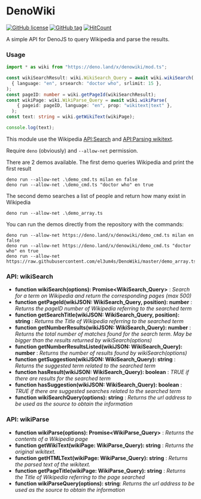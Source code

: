 # DenoWiki

[![GitHub license](https://img.shields.io/github/license/el3um4s/DenoWiki.svg)](https://github.com/el3um4s/DenoWiki/blob/master/LICENSE)
[![GitHub tag](https://img.shields.io/github/tag/el3um4s/DenoWiki.svg)](https://GitHub.com/el3um4s/DenoWiki/tags/)
[![HitCount](http://hits.dwyl.com/el3um4s/DenoWiki.svg)](http://hits.dwyl.com/el3um4s/DenoWiki)


A simple API for DenoJS to query Wikipedia and parse the results.

### Usage

```typescript
import * as wiki from "https://deno.land/x/denowiki/mod.ts";

const wikiSearchResult: wiki.WikiSearch_Query = await wiki.wikiSearch(
  { language: "en", srsearch: "doctor who", srlimit: 15 },
);
const pageID: number = wiki.getPageId(wikiSearchResult);
const wikiPage: wiki.WikiParse_Query = await wiki.wikiParse(
    { pageid: pageID, language: "en", prop: "wikitext|text" },
  );
const text: string = wiki.getWikiText(wikiPage);

console.log(text);
```

This module use the Wikipedia [API:Search](https://www.mediawiki.org/wiki/API:Search) and [API:Parsing wikitext](https://www.mediawiki.org/wiki/API:Parsing_wikitext).

Require `deno` (obviously) and `--allow-net` permission.

There are 2 demos available. The first demo queries Wikipedia and print the first result

```
deno run --allow-net .\demo_cmd.ts milan en false
deno run --allow-net .\demo_cmd.ts "doctor who" en true
```

The second demo searches a list of people and return how many exist in Wikipedia

```
deno run --allow-net .\demo_array.ts
```

You can run the demos directly from the repository with the commands:

```
deno run --allow-net https://deno.land/x/denowiki/demo_cmd.ts milan en false
deno run --allow-net https://deno.land/x/denowiki/demo_cmd.ts "doctor who" en true
deno run --allow-net https://raw.githubusercontent.com/el3um4s/DenoWiki/master/demo_array.ts
```

### API: wikiSearch

* **function wikiSearch(options): Promise<WikiSearch_Query>** : _Search for a term on Wikipedia and return the corresponding pages (max 500)_
* **function getPageId(wikiJSON: WikiSearch_Query, position): number** : _Returns the pageID number of Wikipedia referring to the searched term_
* **function getSearchTitle(wikiJSON: WikiSearch_Query, position): string** : _Returns the Title of Wikipedia referring to the searched term_
* **function getNumberResults(wikiJSON: WikiSearch_Query): number** : _Returns the total number of matches found for the search term. May be bigger than the results returned by wikiSearch(options)_
* **function getNumberResultsListed(wikiJSON: WikiSearch_Query): number** : _Returns the number of results found by wikiSearch(options)_
* **function getSuggestion(wikiJSON: WikiSearch_Query): string** : _Returns the suggested term related to the searched term_
* **function hasResult(wikiJSON: WikiSearch_Query): boolean** : _TRUE if there are results for the searched term_
* **function hasSuggestion(wikiJSON: WikiSearch_Query): boolean** : _TRUE if there are suggested searches related to the searched term_
* **function wikiSearchQuery(options): string** : _Returns the url address to be used as the source to obtain the information_

### API: wikiParse

* **function wikiParse(options): Promise<WikiParse_Query>** : _Returns the contents of a Wikipedia page_
* **function getWikiText(wikiPage: WikiParse_Query): string** : _Returns the original wikitext._
* **function getHTMLText(wikiPage: WikiParse_Query): string** : _Returns the parsed text of the wikitext._
* **function getPageTitle(wikiPage: WikiParse_Query): string** : _Returns the Title of Wikipedia referring to the page searched_
* **function wikiParseQuery(options): string**: _Returns the url address to be used as the source to obtain the information_
